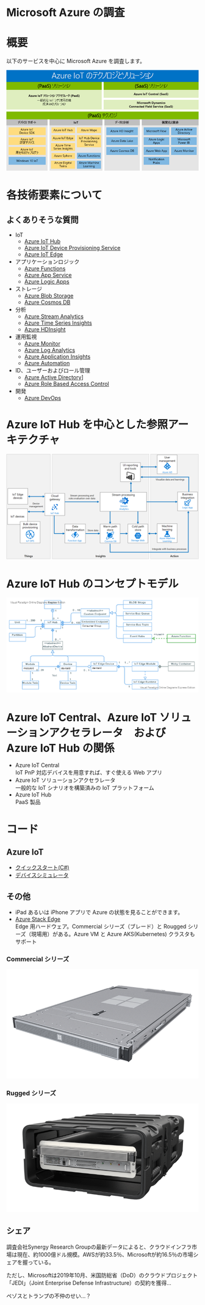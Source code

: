 # Microsoft Azure の調査

# 概要

以下のサービスを中心に Microsoft Azure を調査します。

![Azure IoT Solution Technology](paas-saas-technologies-solutions.png)

# 各技術要素について

## よくありそうな質問

- IoT
    - [Azure IoT Hub](iot-hub/00-FAQ.md)
    - [Azure IoT Device Provisioning Service](iot-hub-device-provisioning-service/00-FAQ.md)
    - [Azure IoT Edge](iot-edge/00-FAQ.md)
- アプリケーションロジック
    - [Azure Functions](functions/00-FAQ.md)
    - [Azure App Service](app-service/00-FAQ.md)
    - [Azure Logic Apps](logic-apps/00-FAQ.md)
- ストレージ
    - [Azure Blob Storage](blob-storage/00-FAQ.md)
    - [Azure Cosmos DB](cosmos-db/00-FAQ.md)
- 分析
    - [Azure Stream Analytics](stream-analytics/00-FAQ.md)
    - [Azure Time Series Insights](time-series-insights/00-FAQ.md)
    - [Azure HDInsight](hd-insight/00-FAQ.md)
- 運用監視
    - [Azure Monitor](azure-monitor/00-FAQ.md)
    - [Azure Log Analytics](log-analytics/00-FAQ.md)
    - [Azure Application Insights](application-insights/00-FAQ.md)
    - [Azure Automation](automation/00-FAQ.md)
- ID、ユーザーおよびロール管理
    - [Azure Active Directory](azure-ad/00-FAQ.md)]
    - [Azure Role Based Access Control](rbac/00-FAQ.md)
- 開発
    - [Azure DevOps](devops/01-Documents.md)


# Azure IoT Hub を中心とした参照アーキテクチャ

![Azure IoT Hub Reference Archtecture](iot.png)

# Azure IoT Hub のコンセプトモデル

![Azure IoT Hub のコンセプトモデル](azure-iot-hub-concept-model.vpd.png)

# Azure IoT Central、Azure IoT ソリューションアクセラレータ　および Azure IoT Hub の関係

- Azure IoT Central <br />IoT PnP 対応デバイスを用意すれば、すぐ使える Web アプリ
- Azure IoT ソリューションアクセラレータ<br />一般的な IoT シナリオを構築済みの IoT プラットフォーム
- Azure IoT Hub <br />PaaS 製品

# コード

## Azure IoT

- [クイックスタート(C#)](http://158.201.117.62/gitbucket/p0075317/azure-iot-samples-csharp-master)
- [デバイスシミュレータ](http://158.201.117.62/gitbucket/p0075317/device-simulation-dotnet)

## その他

- iPad あるいは iPhone アプリで Azure の状態を見ることができます。
- [Azure Stack Edge](https://azure.microsoft.com/ja-jp/services/databox/edge/)<br />Edge 用ハードウェア。Commercial シリーズ（ブレード）と Rougged シリーズ（現場用）がある。Azure VM と Azure AKS(Kubernetes) クラスタもサポート

### Commercial シリーズ

![Commercialシリーズ](commercial.png)

### Rugged シリーズ

![Rugged シリーズ](rugged.png)

## シェア

調査会社Synergy Research Groupの最新データによると、クラウドインフラ市場は現在、約1000億ドル規模。AWSが約33.5％、Microsoftが約16.5％の市場シェアを握っている。

ただし、Microsoftは2019年10月、米国防総省（DoD）のクラウドプロジェクト「JEDI」（Joint Enterprise Defense Infrastructure）の契約を獲得…

ペゾスとトランプの不仲のせい…？